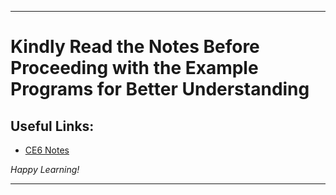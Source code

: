 
---

# Kindly Read the Notes Before Proceeding with the Example Programs for Better Understanding

## Useful Links:

- [CE6 Notes](https://github.com/DipsanaRoy/c-extensions/blob/main/CE006_Recursion/CE6_NOTES.md)

*Happy Learning!*

---
